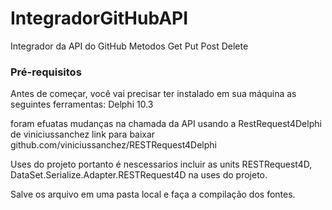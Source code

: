 # IntegradorGitHubAPI
Integrador da API do GitHub
Metodos Get 
        Put 
        Post 
        Delete

### Pré-requisitos

Antes de começar, você vai precisar ter instalado em sua máquina as seguintes ferramentas:
Delphi 10.3 

foram efuatas mudanças na chamada da API usando a RestRequest4Delphi de viniciussanchez 
link para baixar github.com/viniciussanchez/RESTRequest4Delphi

Uses do projeto
portanto é nescessarios incluir as units  RESTRequest4D,  DataSet.Serialize.Adapter.RESTRequest4D na uses do projeto.

Salve os arquivo em uma pasta local e faça a compilação dos fontes.
